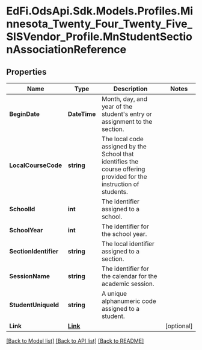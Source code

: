 # EdFi.OdsApi.Sdk.Models.Profiles.Minnesota_Twenty_Four_Twenty_Five_SISVendor_Profile.MnStudentSectionAssociationReference

## Properties

Name | Type | Description | Notes
------------ | ------------- | ------------- | -------------
**BeginDate** | **DateTime** | Month, day, and year of the student&#39;s entry or assignment to the section. | 
**LocalCourseCode** | **string** | The local code assigned by the School that identifies the course offering provided for the instruction of students. | 
**SchoolId** | **int** | The identifier assigned to a school. | 
**SchoolYear** | **int** | The identifier for the school year. | 
**SectionIdentifier** | **string** | The local identifier assigned to a section. | 
**SessionName** | **string** | The identifier for the calendar for the academic session. | 
**StudentUniqueId** | **string** | A unique alphanumeric code assigned to a student. | 
**Link** | [**Link**](Link.md) |  | [optional] 

[[Back to Model list]](../README.md#documentation-for-models) [[Back to API list]](../README.md#documentation-for-api-endpoints) [[Back to README]](../README.md)

